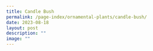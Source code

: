 ```yaml
---
title: Candle Bush
permalink: /page-index/ornamental-plants/candle-bush/
date: 2023-08-18
layout: post
description: ""
image: ""
---
```

